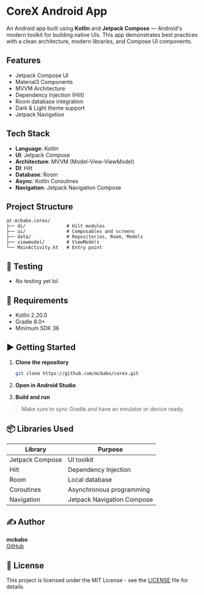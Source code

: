 # CoreX Android App

An Android app built using **Kotlin** and **Jetpack Compose** — Android's modern toolkit for
building native UIs. This app demonstrates best practices with a clean architecture, modern
libraries, and Compose UI components.

## Features

- Jetpack Compose UI
- Material3 Components
- MVVM Architecture
- Dependency Injection (Hilt)
- Room database integration
- Dark & Light theme support
- Jetpack Navigation

## Tech Stack

- **Language**: Kotlin
- **UI**: Jetpack Compose
- **Architecture**: MVVM (Model-View-ViewModel)
- **DI**: Hilt
- **Database**: Room
- **Async**: Kotlin Coroutines
- **Navigation**: Jetpack Navigation Compose

## Project Structure

```
at.mcbabo.corex/
├── di/               # Hilt modules
├── ui/               # Composables and screens
├── data/             # Repositories, Room, Models
├── viewmodel/        # ViewModels
└── MainActivity.kt   # Entry point
```

## 🧪 Testing

- No testing yet lol

## 🧰 Requirements

- Kotlin 2.20.0
- Gradle 8.0+
- Minimum SDK 36

## ▶️ Getting Started

1. **Clone the repository**
    ```bash
    git clone https://github.com/mcbabo/corex.git
    ```

2. **Open in Android Studio**

3. **Build and run**

> Make sure to sync Gradle and have an emulator or device ready.

## 📦 Libraries Used

| Library         | Purpose                    |
|-----------------|----------------------------|
| Jetpack Compose | UI toolkit                 |
| Hilt            | Dependency Injection       |
| Room            | Local database             |
| Coroutines      | Asynchronous programming   |
| Navigation      | Jetpack Navigation Compose |

## ✍️ Author

**mcbabo**  
[GitHub](https://github.com/mcbabo)

## 📄 License

This project is licensed under the MIT License - see the [LICENSE](LICENSE) file for details.
